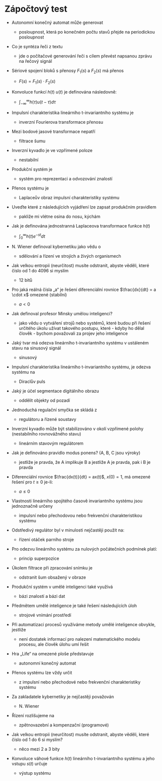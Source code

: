 # Zápočtový test

- Autonomní konečný automat může generovat
	- posloupnost, která po konečném počtu stavů přejde na periodickou posloupnost

- Co je syntéza řeči z textu
	- jde o počítačové generování řeči s cílem převést napsanou zprávu na řečový signál

- Sériové spojení bloků s přenosy $F_1(s)$ a $F_2(s)$ má přenos
	- $F(s) = F_1(s) \cdot F_2(s)$

- Konvoluce funkcí $h(t)$ $u(t)$ je definována následovně:
	- $\displaystyle\int_{-\infty}^{\infty} h(\tau)u(t-\tau)d\tau$

- Impulsní charakteristika lineárního t-invariantního systému je
	- inverzní Fourierova transformace přenosu

- Mezi bodové jasové transformace nepatří
	- filtrace šumu

- Inverzní kyvadlo je ve vzpřímené poloze
	- nestabilní

- Produkční systém je
	- systém pro reprezentaci a odvozování znalostí

- Přenos systému je
	- Laplaceův obraz impulsní charakteristiky systému

- Uveďte které z následujících vyjádření lze zapsat produkčním pravidlem
	- pakliže mi vlétne osina do nosu, kýchám

- Jak je definována jednostranná Laplaceova transformace funkce $h(t)$
	- $\displaystyle\int_{0}^{\infty} h(t)e^{-st}dt$

- N. Wiener definoval kybernetiku jako vědu o
	- sdělování a řízení ve strojích a živých organismech

- Jak velkou entropii (neurčitost) musíte odstranit, abyste věděli, které číslo od 1 do 4096 si myslím
	- 12 bitů

- Pro jaká reálná čísla „a“ je řešení diferenciální rovnice $\frac{dx}{dt} = a \cdot x$ omezené (stabilní)
	- $a < 0$

- Jak definoval profesor Minsky umělou inteligenci?
	- jako vědu o vytváření strojů nebo systémů, které budou při řešení určitého úkolu užívat takového postupu, které - kdyby ho dělal člověk - bychom považovali za projev jeho inteligence

- Jaký tvar má odezva lineárního t-invariantního systému v ustáleném stavu na sinusový signál
	- sinusový

- Impulsní charakteristika lineárního t-invariantního systému, je odezva systému na
	- Diraclův puls

- Jaký je účel segmentace digitálního obrazu
	- oddělit objekty od pozadí

- Jednoduchá regulační smyčka se skládá z
	- regulátoru a řízené soustavy

- Inverzní kyvadlo může být stabilizováno v okolí vzpřímené polohy (nestabilního rovnovážného stavu)
	- lineárním stavovým regulátorem

- Jak je definováno pravidlo modus ponens? (A, B, C jsou výroky)
	- jestliže je pravda, že A implikuje B a jestliže A je pravda, pak i B je pravda

- Diferenciální rovnice $\frac{dx(t)}{dt} = ax(t)$, $x(0) = 1$, má omezené řešení pro $t \geq 0$ je-li:
	- $a \leq 0$

- Vlastnosti lineárního spojitého časově invariantního systému jsou jednoznačně určeny
	- impulsní nebo přechodovou nebo frekvenční charakteristikou systému

- Odstředivý regulátor byl v minulosti nejčastěji použit na:
	- řízení otáček parního stroje

- Pro odezvu lineárního systému za nulových počátečních podmínek platí:
	- princip superpozice

- Úkolem filtrace při zpracování snímku je
	- odstranit šum obsažený v obraze

- Produkční systém v umělé inteligenci také využívá
	- bázi znalostí a bázi dat

- Předmětem umělé inteligence je také řešení následujících úloh
	- strojové vnímání prostředí

- Při automatizaci procesů využíváme metody umělé inteligence obvykle, jestliže
	- není dostatek informací pro nalezení matematického modelu procesu, ale člověk úlohu umí řešit

- Hra „Life“ na omezené ploše představuje
	- autonomní konečný automat

- Přenos systému lze vždy určit
	- z impulsní nebo přechodové nebo frekvenční charakteristiky systému

- Za zakladatele kybernetiky je nejčastěji považován
	- N. Wiener

- Řízení rozlišujeme na
	- zpětnovazební a kompenzační (programové)

- Jak velkou entropii (neurčitost) musíte odstranit, abyste věděli, které číslo od 1 do 6 si myslím?
	- něco mezi 2 a 3 bity

- Konvoluce váhové funkce $h(t)$ lineárního t-invariantního systému a jeho vstupu $s(t)$ určuje
	- výstup systému